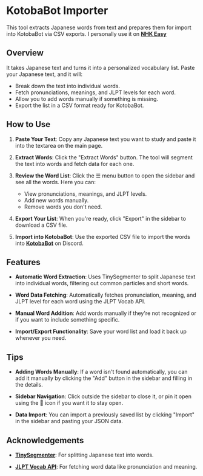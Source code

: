 # KotobaBot Importer

This tool extracts Japanese words from text and prepares them for import into KotobaBot via CSV exports. I personally use it on **[NHK Easy](https://www3.nhk.or.jp/news/easy/)** 

## Overview

It takes Japanese text and turns it into a personalized vocabulary list. Paste your Japanese text, and it will:

- Break down the text into individual words.
- Fetch pronunciations, meanings, and JLPT levels for each word.
- Allow you to add words manually if something is missing.
- Export the list in a CSV format ready for KotobaBot.

## How to Use

1. **Paste Your Text**: Copy any Japanese text you want to study and paste it into the textarea on the main page.

2. **Extract Words**: Click the "Extract Words" button. The tool will segment the text into words and fetch data for each one.

3. **Review the Word List**: Click the ☰ menu button to open the sidebar and see all the words. Here you can:

   - View pronunciations, meanings, and JLPT levels.
   - Add new words manually.
   - Remove words you don't need.

4. **Export Your List**: When you're ready, click "Export" in the sidebar to download a CSV file.

5. **Import into KotobaBot**: Use the exported CSV file to import the words into **[KotobaBot](https://kotobaweb.com/dashboard)** on Discord.

## Features

- **Automatic Word Extraction**: Uses TinySegmenter to split Japanese text into individual words, filtering out common particles and short words.

- **Word Data Fetching**: Automatically fetches pronunciation, meaning, and JLPT level for each word using the JLPT Vocab API.

- **Manual Word Addition**: Add words manually if they're not recognized or if you want to include something specific.

- **Import/Export Functionality**: Save your word list and load it back up whenever you need.

## Tips

- **Adding Words Manually**: If a word isn't found automatically, you can add it manually by clicking the "Add" button in the sidebar and filling in the details.

- **Sidebar Navigation**: Click outside the sidebar to close it, or pin it open using the 📌 icon if you want it to stay open.

- **Data Import**: You can import a previously saved list by clicking "Import" in the sidebar and pasting your JSON data.

## Acknowledgements

- **[TinySegmenter](https://github.com/takuyaa/tiny-segmenter)**: For splitting Japanese text into words.

- **[JLPT Vocab API](https://jlpt-vocab-api.vercel.app/)**: For fetching word data like pronunciation and meaning.
